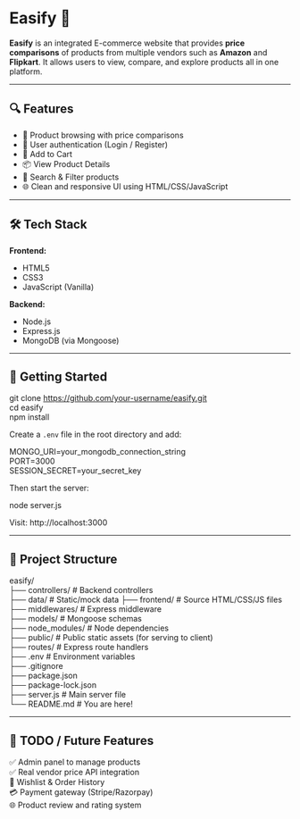 # Easify 🛒

**Easify** is an integrated E-commerce website that provides **price comparisons** of products from multiple vendors such as **Amazon** and **Flipkart**. It allows users to view, compare, and explore products all in one platform.

---

## 🔍 Features

- 🛒 Product browsing with price comparisons  
- 🔐 User authentication (Login / Register)  
- 🧾 Add to Cart  
- 📦 View Product Details  
- 🔎 Search & Filter products  
- 🌐 Clean and responsive UI using HTML/CSS/JavaScript  

---

## 🛠️ Tech Stack

**Frontend:**  
- HTML5  
- CSS3  
- JavaScript (Vanilla)  

**Backend:**  
- Node.js  
- Express.js  
- MongoDB (via Mongoose)  

---

## 🚀 Getting Started

git clone https://github.com/your-username/easify.git  
cd easify  
npm install  

Create a `.env` file in the root directory and add:

MONGO_URI=your_mongodb_connection_string  
PORT=3000  
SESSION_SECRET=your_secret_key  

Then start the server:

node server.js  

Visit: http://localhost:3000

---

## 📁 Project Structure

easify/  
├── controllers/ # Backend controllers  
├── data/ # Static/mock data 
├── frontend/ # Source HTML/CSS/JS files  
├── middlewares/ # Express middleware  
├── models/ # Mongoose schemas  
├── node_modules/ # Node dependencies  
├── public/ # Public static assets (for serving to client)  
├── routes/ # Express route handlers  
├── .env # Environment variables  
├── .gitignore  
├── package.json  
├── package-lock.json  
├── server.js # Main server file  
└── README.md # You are here!

---

## 📌 TODO / Future Features

✅ Admin panel to manage products  
✅ Real vendor price API integration  
🔄 Wishlist & Order History  
💳 Payment gateway (Stripe/Razorpay)  
🌐 Product review and rating system  
